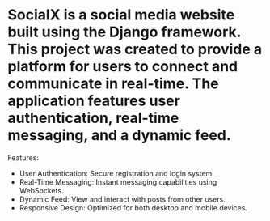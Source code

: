 # SocialX is a social media website built using the Django framework. This project was created to provide a platform for users to connect and communicate in real-time. The application features user authentication, real-time messaging, and a dynamic feed.

Features:
- User Authentication: Secure registration and login system.
- Real-Time Messaging: Instant messaging capabilities using WebSockets.
- Dynamic Feed: View and interact with posts from other users.
- Responsive Design: Optimized for both desktop and mobile devices.
